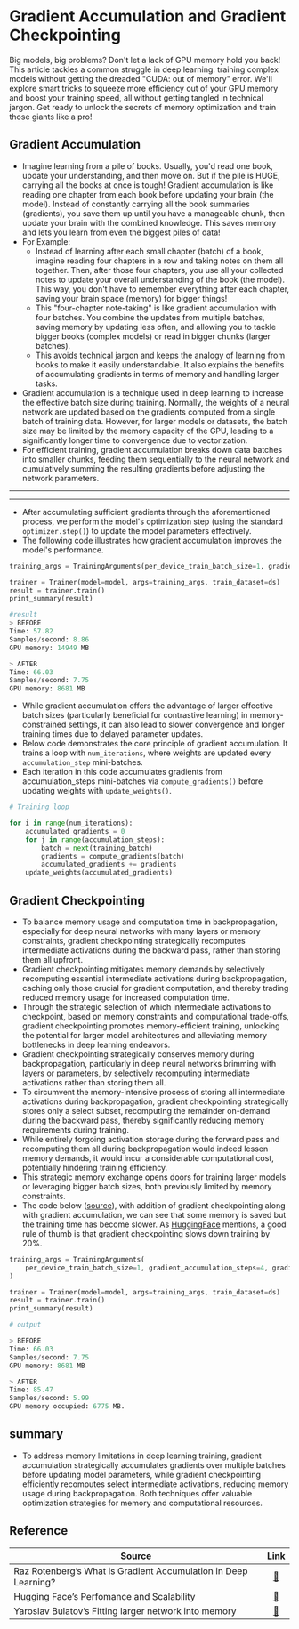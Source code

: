 # Gradient Accumulation and Gradient Checkpointing

Big models, big problems? Don't let a lack of GPU memory hold you back! This article tackles a common struggle in deep learning: training complex models without getting the dreaded "CUDA: out of memory" error. We'll explore smart tricks to squeeze more efficiency out of your GPU memory and boost your training speed, all without getting tangled in technical jargon. Get ready to unlock the secrets of memory optimization and train those giants like a pro!

## Gradient Accumulation
- Imagine learning from a pile of books. Usually, you'd read one book, update your understanding, and then move on. But if the pile is HUGE, carrying all the books at once is tough! Gradient accumulation is like reading one chapter from each book before updating your brain (the model). Instead of constantly carrying all the book summaries (gradients), you save them up until you have a manageable chunk, then update your brain with the combined knowledge. This saves memory and lets you learn from even the biggest piles of data!
- For Example:
    - Instead of learning after each small chapter (batch) of a book, imagine reading four chapters in a row and taking notes on them all together. Then, after those four chapters, you use all your collected notes to update your overall understanding of the book (the model). This way, you don't have to remember everything after each chapter, saving your brain space (memory) for bigger things!
    - This "four-chapter note-taking" is like gradient accumulation with four batches. You combine the updates from multiple batches, saving memory by updating less often, and allowing you to tackle bigger books (complex models) or read in bigger chunks (larger batches).
    - This avoids technical jargon and keeps the analogy of learning from books to make it easily understandable. It also explains the benefits of accumulating gradients in terms of memory and handling larger tasks.
- Gradient accumulation is a technique used in deep learning to increase the effective batch size during training. Normally, the weights of a neural network are updated based on the gradients computed from a single batch of training data. However, for larger models or datasets, the batch size may be limited by the memory capacity of the GPU, leading to a significantly longer time to convergence due to vectorization.
- For efficient training, gradient accumulation breaks down data batches into smaller chunks, feeding them sequentially to the neural network and cumulatively summing the resulting gradients before adjusting the network parameters.
<hr>

<hr>

- After accumulating sufficient gradients through the aforementioned process, we perform the model's optimization step (using the standard `optimizer.step()`) to update the model parameters effectively.
- The following code illustrates how gradient accumulation improves the model's performance.

```python
training_args = TrainingArguments(per_device_train_batch_size=1, gradient_accumulation_steps=4, **default_args)

trainer = Trainer(model=model, args=training_args, train_dataset=ds)
result = trainer.train()
print_summary(result)

#result 
> BEFORE
Time: 57.82
Samples/second: 8.86
GPU memory: 14949 MB

> AFTER
Time: 66.03
Samples/second: 7.75
GPU memory: 8681 MB
```
- While gradient accumulation offers the advantage of larger effective batch sizes (particularly beneficial for contrastive learning) in memory-constrained settings, it can also lead to slower convergence and longer training times due to delayed parameter updates.
- Below code demonstrates the core principle of gradient accumulation. It trains a loop with `num_iterations`, where weights are updated every `accumulation_step` mini-batches.
- Each iteration in this code accumulates gradients from accumulation_steps mini-batches via `compute_gradients()` before updating weights with `update_weights()`.
```python
# Training loop

for i in range(num_iterations):
    accumulated_gradients = 0
    for j in range(accumulation_steps):
        batch = next(training_batch)
        gradients = compute_gradients(batch)
        accumulated_gradients += gradients
    update_weights(accumulated_gradients)
```

## Gradient Checkpointing
- To balance memory usage and computation time in backpropagation, especially for deep neural networks with many layers or memory constraints, gradient checkpointing strategically recomputes intermediate activations during the backward pass, rather than storing them all upfront.
- Gradient checkpointing mitigates memory demands by selectively recomputing essential intermediate activations during backpropagation, caching only those crucial for gradient computation, and thereby trading reduced memory usage for increased computation time.
- Through the strategic selection of which intermediate activations to checkpoint, based on memory constraints and computational trade-offs, gradient checkpointing promotes memory-efficient training, unlocking the potential for larger model architectures and alleviating memory bottlenecks in deep learning endeavors.
- Gradient checkpointing strategically conserves memory during backpropagation, particularly in deep neural networks brimming with layers or parameters, by selectively recomputing intermediate activations rather than storing them all.
- To circumvent the memory-intensive process of storing all intermediate activations during backpropagation, gradient checkpointing strategically stores only a select subset, recomputing the remainder on-demand during the backward pass, thereby significantly reducing memory requirements during training.
- While entirely forgoing activation storage during the forward pass and recomputing them all during backpropagation would indeed lessen memory demands, it would incur a considerable computational cost, potentially hindering training efficiency.
- This strategic memory exchange opens doors for training larger models or leveraging bigger batch sizes, both previously limited by memory constraints.
- The code below ([source](https://huggingface.co/docs/transformers/v4.18.0/en/performance)), with addition of gradient checkpointing along with gradient accumulation, we can see that some memory is saved but the training time has become slower. As [HuggingFace](https://huggingface.co/docs/transformers/v4.18.0/en/performance) mentions, a good rule of thumb is that gradient checkpointing slows down training by 20%.
```python 
training_args = TrainingArguments(
    per_device_train_batch_size=1, gradient_accumulation_steps=4, gradient_checkpointing=True, **default_args
)

trainer = Trainer(model=model, args=training_args, train_dataset=ds)
result = trainer.train()
print_summary(result)

# output

> BEFORE
Time: 66.03
Samples/second: 7.75
GPU memory: 8681 MB

> AFTER
Time: 85.47
Samples/second: 5.99
GPU memory occupied: 6775 MB.
```

## summary
-  To address memory limitations in deep learning training, gradient accumulation strategically accumulates gradients over multiple batches before updating model parameters, while gradient checkpointing efficiently recomputes select intermediate activations, reducing memory usage during backpropagation. Both techniques offer valuable optimization strategies for memory and computational resources.

## Reference

| Source | Link |
| ------- | :-----: |
| Raz Rotenberg’s What is Gradient Accumulation in Deep Learning? | [🔗](https://towardsdatascience.com/what-is-gradient-accumulation-in-deep-learning-ec034122cfa) |
| Hugging Face’s Perfomance and Scalability | [🔗](https://huggingface.co/docs/transformers/v4.18.0/en/performance) |
| Yaroslav Bulatov’s Fitting larger network into memory | [🔗](https://medium.com/tensorflow/fitting-larger-networks-into-memory-583e3c758ff9) |